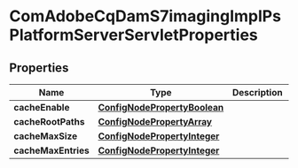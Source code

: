 
# ComAdobeCqDamS7imagingImplPsPlatformServerServletProperties

## Properties
Name | Type | Description | Notes
------------ | ------------- | ------------- | -------------
**cacheEnable** | [**ConfigNodePropertyBoolean**](ConfigNodePropertyBoolean.md) |  |  [optional]
**cacheRootPaths** | [**ConfigNodePropertyArray**](ConfigNodePropertyArray.md) |  |  [optional]
**cacheMaxSize** | [**ConfigNodePropertyInteger**](ConfigNodePropertyInteger.md) |  |  [optional]
**cacheMaxEntries** | [**ConfigNodePropertyInteger**](ConfigNodePropertyInteger.md) |  |  [optional]



